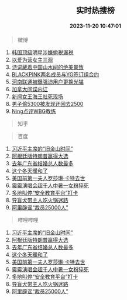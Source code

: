 <div align="center"><h2>实时热搜榜</h2><h4>2023-11-20 10:47:01</h4></div>

> 微博  

1. [韩国顶级明星涉嫌偷税漏税](https://s.weibo.com/weibo?q=%23%E9%9F%A9%E5%9B%BD%E9%A1%B6%E7%BA%A7%E6%98%8E%E6%98%9F%E6%B6%89%E5%AB%8C%E5%81%B7%E7%A8%8E%E6%BC%8F%E7%A8%8E%23&t=31&band_rank=1&Refer=top)<br />
2. [以爱为营女主三观](https://s.weibo.com/weibo?q=%E4%BB%A5%E7%88%B1%E4%B8%BA%E8%90%A5%E5%A5%B3%E4%B8%BB%E4%B8%89%E8%A7%82&t=31&band_rank=2&Refer=top)<br />
3. [诗词藏着中国山水间的绝美景致](https://s.weibo.com/weibo?q=%23%E8%AF%97%E8%AF%8D%E8%97%8F%E7%9D%80%E4%B8%AD%E5%9B%BD%E5%B1%B1%E6%B0%B4%E9%97%B4%E7%9A%84%E7%BB%9D%E7%BE%8E%E6%99%AF%E8%87%B4%23&t=31&band_rank=3&Refer=top)<br />
4. [BLACKPINK两名成员与YG签订组合约](https://s.weibo.com/weibo?q=%23BLACKPINK%E4%B8%A4%E5%90%8D%E6%88%90%E5%91%98%E4%B8%8EYG%E7%AD%BE%E8%AE%A2%E7%BB%84%E5%90%88%E7%BA%A6%23&t=31&band_rank=4&Refer=top)<br />
5. [河南联通被曝强迫用户更换光猫](https://s.weibo.com/weibo?q=%23%E6%B2%B3%E5%8D%97%E8%81%94%E9%80%9A%E8%A2%AB%E6%9B%9D%E5%BC%BA%E8%BF%AB%E7%94%A8%E6%88%B7%E6%9B%B4%E6%8D%A2%E5%85%89%E7%8C%AB%23&t=31&band_rank=5&Refer=top)<br />
6. [加拿大间谍内讧](https://s.weibo.com/weibo?q=%23%E5%8A%A0%E6%8B%BF%E5%A4%A7%E9%97%B4%E8%B0%8D%E5%86%85%E8%AE%A7%23&t=31&band_rank=6&Refer=top)<br />
7. [新闻女王海王社死现场](https://s.weibo.com/weibo?q=%23%E6%96%B0%E9%97%BB%E5%A5%B3%E7%8E%8B%E6%B5%B7%E7%8E%8B%E7%A4%BE%E6%AD%BB%E7%8E%B0%E5%9C%BA%23&t=31&band_rank=7&Refer=top)<br />
8. [男子偷5300被发现还回去2500](https://s.weibo.com/weibo?q=%23%E7%94%B7%E5%AD%90%E5%81%B75300%E8%A2%AB%E5%8F%91%E7%8E%B0%E8%BF%98%E5%9B%9E%E5%8E%BB2500%23&t=31&band_rank=8&Refer=top)<br />
9. [Ning点评WBG教练](https://s.weibo.com/weibo?q=%23Ning%E7%82%B9%E8%AF%84WBG%E6%95%99%E7%BB%83%23&t=31&band_rank=9&Refer=top)<br />

> 知乎  


> 百度  

1. [习近平主席的“旧金山时间”](https://www.baidu.com/s?wd=%E4%B9%A0%E8%BF%91%E5%B9%B3%E4%B8%BB%E5%B8%AD%E7%9A%84%E2%80%9C%E6%97%A7%E9%87%91%E5%B1%B1%E6%97%B6%E9%97%B4%E2%80%9D&sa=fyb_news&rsv_dl=fyb_news)<br />
2. [阿根廷版特朗普赢得大选](https://www.baidu.com/s?wd=%E9%98%BF%E6%A0%B9%E5%BB%B7%E7%89%88%E7%89%B9%E6%9C%97%E6%99%AE%E8%B5%A2%E5%BE%97%E5%A4%A7%E9%80%89&sa=fyb_news&rsv_dl=fyb_news)<br />
3. [去年广东省结婚总人数最多](https://www.baidu.com/s?wd=%E5%8E%BB%E5%B9%B4%E5%B9%BF%E4%B8%9C%E7%9C%81%E7%BB%93%E5%A9%9A%E6%80%BB%E4%BA%BA%E6%95%B0%E6%9C%80%E5%A4%9A&sa=fyb_news&rsv_dl=fyb_news)<br />
4. [这个冬天暖和了](https://www.baidu.com/s?wd=%E8%BF%99%E4%B8%AA%E5%86%AC%E5%A4%A9%E6%9A%96%E5%92%8C%E4%BA%86&sa=fyb_news&rsv_dl=fyb_news)<br />
5. [美国前第一夫人罗莎琳·卡特去世](https://www.baidu.com/s?wd=%E7%BE%8E%E5%9B%BD%E5%89%8D%E7%AC%AC%E4%B8%80%E5%A4%AB%E4%BA%BA%E7%BD%97%E8%8E%8E%E7%90%B3%C2%B7%E5%8D%A1%E7%89%B9%E5%8E%BB%E4%B8%96&sa=fyb_news&rsv_dl=fyb_news)<br />
6. [霉霉演唱会超千人中暑一女粉猝死](https://www.baidu.com/s?wd=%E9%9C%89%E9%9C%89%E6%BC%94%E5%94%B1%E4%BC%9A%E8%B6%85%E5%8D%83%E4%BA%BA%E4%B8%AD%E6%9A%91%E4%B8%80%E5%A5%B3%E7%B2%89%E7%8C%9D%E6%AD%BB&sa=fyb_news&rsv_dl=fyb_news)<br />
7. [多地叫停“安全教育平台”打卡](https://www.baidu.com/s?wd=%E5%A4%9A%E5%9C%B0%E5%8F%AB%E5%81%9C%E2%80%9C%E5%AE%89%E5%85%A8%E6%95%99%E8%82%B2%E5%B9%B3%E5%8F%B0%E2%80%9D%E6%89%93%E5%8D%A1&sa=fyb_news&rsv_dl=fyb_news)<br />
8. [导盲犬带主人吃火锅迷路](https://www.baidu.com/s?wd=%E5%AF%BC%E7%9B%B2%E7%8A%AC%E5%B8%A6%E4%B8%BB%E4%BA%BA%E5%90%83%E7%81%AB%E9%94%85%E8%BF%B7%E8%B7%AF&sa=fyb_news&rsv_dl=fyb_news)<br />
9. [阿里辟谣“裁员25000人”](https://www.baidu.com/s?wd=%E9%98%BF%E9%87%8C%E8%BE%9F%E8%B0%A3%E2%80%9C%E8%A3%81%E5%91%9825000%E4%BA%BA%E2%80%9D&sa=fyb_news&rsv_dl=fyb_news)<br />

> 哔哩哔哩  

1. [习近平主席的“旧金山时间”](https://www.baidu.com/s?wd=%E4%B9%A0%E8%BF%91%E5%B9%B3%E4%B8%BB%E5%B8%AD%E7%9A%84%E2%80%9C%E6%97%A7%E9%87%91%E5%B1%B1%E6%97%B6%E9%97%B4%E2%80%9D&sa=fyb_news&rsv_dl=fyb_news)<br />
2. [阿根廷版特朗普赢得大选](https://www.baidu.com/s?wd=%E9%98%BF%E6%A0%B9%E5%BB%B7%E7%89%88%E7%89%B9%E6%9C%97%E6%99%AE%E8%B5%A2%E5%BE%97%E5%A4%A7%E9%80%89&sa=fyb_news&rsv_dl=fyb_news)<br />
3. [去年广东省结婚总人数最多](https://www.baidu.com/s?wd=%E5%8E%BB%E5%B9%B4%E5%B9%BF%E4%B8%9C%E7%9C%81%E7%BB%93%E5%A9%9A%E6%80%BB%E4%BA%BA%E6%95%B0%E6%9C%80%E5%A4%9A&sa=fyb_news&rsv_dl=fyb_news)<br />
4. [这个冬天暖和了](https://www.baidu.com/s?wd=%E8%BF%99%E4%B8%AA%E5%86%AC%E5%A4%A9%E6%9A%96%E5%92%8C%E4%BA%86&sa=fyb_news&rsv_dl=fyb_news)<br />
5. [美国前第一夫人罗莎琳·卡特去世](https://www.baidu.com/s?wd=%E7%BE%8E%E5%9B%BD%E5%89%8D%E7%AC%AC%E4%B8%80%E5%A4%AB%E4%BA%BA%E7%BD%97%E8%8E%8E%E7%90%B3%C2%B7%E5%8D%A1%E7%89%B9%E5%8E%BB%E4%B8%96&sa=fyb_news&rsv_dl=fyb_news)<br />
6. [霉霉演唱会超千人中暑一女粉猝死](https://www.baidu.com/s?wd=%E9%9C%89%E9%9C%89%E6%BC%94%E5%94%B1%E4%BC%9A%E8%B6%85%E5%8D%83%E4%BA%BA%E4%B8%AD%E6%9A%91%E4%B8%80%E5%A5%B3%E7%B2%89%E7%8C%9D%E6%AD%BB&sa=fyb_news&rsv_dl=fyb_news)<br />
7. [多地叫停“安全教育平台”打卡](https://www.baidu.com/s?wd=%E5%A4%9A%E5%9C%B0%E5%8F%AB%E5%81%9C%E2%80%9C%E5%AE%89%E5%85%A8%E6%95%99%E8%82%B2%E5%B9%B3%E5%8F%B0%E2%80%9D%E6%89%93%E5%8D%A1&sa=fyb_news&rsv_dl=fyb_news)<br />
8. [导盲犬带主人吃火锅迷路](https://www.baidu.com/s?wd=%E5%AF%BC%E7%9B%B2%E7%8A%AC%E5%B8%A6%E4%B8%BB%E4%BA%BA%E5%90%83%E7%81%AB%E9%94%85%E8%BF%B7%E8%B7%AF&sa=fyb_news&rsv_dl=fyb_news)<br />
9. [阿里辟谣“裁员25000人”](https://www.baidu.com/s?wd=%E9%98%BF%E9%87%8C%E8%BE%9F%E8%B0%A3%E2%80%9C%E8%A3%81%E5%91%9825000%E4%BA%BA%E2%80%9D&sa=fyb_news&rsv_dl=fyb_news)<br />
